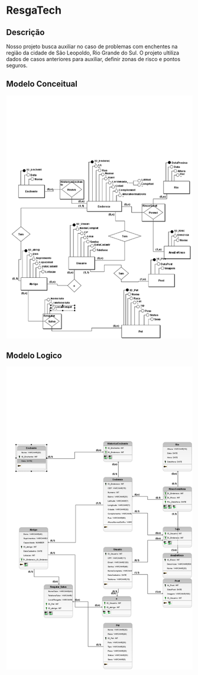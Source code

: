 # ResgaTech

## Descrição
Nosso projeto busca auxiliar no caso de problemas com enchentes na região da cidade de São Leopoldo, Rio Grande do Sul.
O projeto ultiliza dados de casos anteriores para auxiliar, definir zonas de risco e pontos seguros.

## Modelo Conceitual
<img src="https://github.com/riansantos21/P.I/blob/main/BrModelo/PI-Conceitual.png">

## Modelo Logico
<img src="https://github.com/riansantos21/P.I/blob/main/BrModelo/PI_Logico.png">

